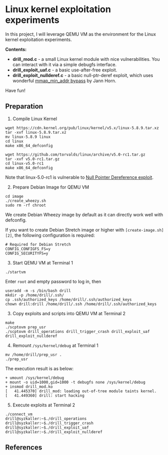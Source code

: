 # Linux kernel exploitation experiments

In this project, I will leverage QEMU VM as the environment for the Linux kernel exploitation experiments.

__Contents:__

  - __drill_mod.c__ - a small Linux kernel module with nice vulnerabilities.
  You can interact with it via a simple debugfs interface.
  - __drill_exploit_uaf.c__ - a basic use-after-free exploit.
  - __drill_exploit_nullderef.c__ - a basic null-ptr-deref exploit, which uses 
  wonderful [mmap_min_addr bypass][1] by Jann Horn.

Have fun!

## Preparation

1. Compile Linux Kernel

```
wget https://cdn.kernel.org/pub/linux/kernel/v5.x/linux-5.8.9.tar.xz
tar -xvf linux-5.8.9.tar.xz
mv linux-5.8.9 linux
cd linux
make x86_64_defconfig
```

```
wget https://github.com/torvalds/linux/archive/v5.0-rc1.tar.gz
tar -xvf v5.0-rc1.tar.gz
cd linux-v5.0-rc1
make x86_64_defconfig
```

Note that linux-5.0-rc1 is vulnerable to [Null Pointer Dereference exploit][1]. 

2. Prepare Debian Image for QEMU VM

```
cd image
./create_wheezy.sh
sudo rm -rf chroot
```
We create Debian Wheezy image by default as it can directly work well with defconfig.

If you want to create Debian Stretch image or higher with `[create-image.sh][2]`, the following configuration is required:

```
# Required for Debian Stretch
CONFIG_CONFIGFS_FS=y
CONFIG_SECURITYFS=y
```

3. Start QEMU VM at Terminal 1

```
./startvm
```

Enter `root` and empty password to log in, then

```
useradd -m -s /bin/bash drill
mkdir -p /home/drill/.ssh/
cp .ssh/authorized_keys /home/drill/.ssh/authorized_keys
chown drill:drill /home/drill/.ssh /home/drill/.ssh/authorized_keys
```

3. Copy exploits and scripts into QEMU VM at Terminal 2

```
make
./scptovm prep_usr
./scptovm drill_operations drill_trigger_crash drill_exploit_uaf drill_exploit_nullderef 
```

4. Remount `/sys/kernel/debug` at Terminal 1

```
mv /home/drill/prep_usr .
./prep_usr
```

The execution result is as below:
```
+ umount /sys/kernel/debug
+ mount -o uid=1000,gid=1000 -t debugfs none /sys/kernel/debug
+ insmod drill_mod.ko
[   41.445370] drill_mod: loading out-of-tree module taints kernel.
[   41.449360] drill: start hacking
```

5. Execute exploits at Terminal 2

```
./connect_vm
drill@syzkaller:~$./drill_operations
drill@syzkaller:~$./drill_trigger_crash
drill@syzkaller:~$./drill_exploit_uaf
drill@syzkaller:~$./drill_exploit_nullderef 
```

## References

[1]: https://bugs.chromium.org/p/project-zero/issues/detail?id=1792&desc=2
[2]: https://github.com/google/syzkaller/blob/master/tools/create-image.sh

